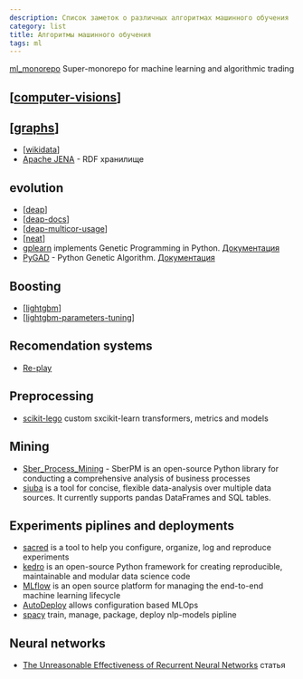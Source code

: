 ```yaml
---
description: Список заметок о различных алгоритмах машинного обучения
category: list
title: Алгоритмы машинного обучения
tags: ml
---
```

[ml_monorepo](https://github.com/timothyyu/ml_monorepo) Super-monorepo for machine learning and algorithmic trading

## [[computer-visions]]

## [[graphs]]

- [[wikidata]]
- [Apache JENA](https://jena.apache.org/) - RDF хранилище

## evolution

- [[deap]]
- [[deap-docs]]
- [[deap-multicor-usage]]
- [[neat]]
- [gplearn](https://github.com/trevorstephens/gplearn) implements Genetic Programming in Python. [Документация](https://gplearn.readthedocs.io/en/stable/)
- [PyGAD](https://github.com/ahmedfgad/GeneticAlgorithmPython) - Python Genetic Algorithm. [Документация](https://pygad.readthedocs.io/en/latest/)

## Boosting

- [[lightgbm]]
- [[lightgbm-parameters-tuning]]

## Recomendation systems

- [Re-play](https://sberbank-ai-lab.github.io/RePlay/)

## Preprocessing

- [scikit-lego](https://scikit-lego.readthedocs.io/en/latest/index.html) custom sxcikit-learn transformers, metrics and models

## Mining

- [Sber_Process_Mining](https://github.com/SberProcessMining/Sber_Process_Mining) - SberPM is an open-source Python library for conducting a comprehensive analysis of business processes
- [siuba](https://siuba.readthedocs.io/en/latest/intro.html) is a tool for concise, flexible data-analysis over multiple data sources. It currently supports pandas DataFrames and SQL tables.

## Experiments piplines and deployments

- [sacred](https://github.com/IDSIA/sacred) is a tool to help you configure, organize, log and reproduce experiments
- [kedro](https://github.com/kedro-org/kedro) is an open-source Python framework for creating reproducible, maintainable and modular data science code
- [MLflow](https://mlflow.org/docs/latest/index.html) is an open source platform for managing the end-to-end machine learning lifecycle
- [AutoDeploy](https://github.com/kartik4949/AutoDeploy) allows configuration based MLOps
- [spacy](https://spacy.io/) train, manage, package, deploy nlp-models pipline

## Neural networks

- [The Unreasonable Effectiveness of Recurrent Neural Networks](http://karpathy.github.io/2015/05/21/rnn-effectiveness/) статья

[//begin]: # "Autogenerated link references for markdown compatibility"
[computer-visions]: computer-visions "Computer visions"
[graphs]: graphs "Machine learning with graphs"
[wikidata]: wikidata "Wikidata"
[deap]: ../notes/deap "Deap - генетические алгоритмы на python"
[deap-docs]: ../notes/deap-docs "Deap документация"
[deap-multicor-usage]: ../notes/deap-multicor-usage "Multiproces for deap"
[neat]: ../notes/neat "NEAT - нейроэволюционный алгоритм"
[lightgbm]: ../notes/lightgbm "Lightgbm"
[lightgbm-parameters-tuning]: ../notes/lightgbm-parameters-tuning "Lightgbm parameters tuning"
[//end]: # "Autogenerated link references"